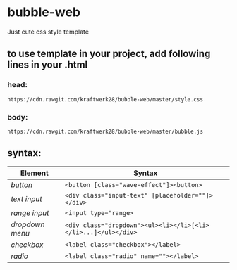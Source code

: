 # bubble-web
Just cute css style template

## to use template in your project, add following lines in your .html
### head:
`https://cdn.rawgit.com/kraftwerk28/bubble-web/master/style.css`
### body:
`https://cdn.rawgit.com/kraftwerk28/bubble-web/master/bubble.js`

## syntax:

**Element** | **Syntax**
---|---
*button* | `<button [class="wave-effect"]><button>`
*text input* | `<div class="input-text" [placeholder=""]></div>`
*range input* | `<input type="range>`
*dropdown menu* | `<div class="dropdown"><ul><li></li>[<li></li>...]</ul></div>`
*checkbox* | `<label class="checkbox"></label>`
*radio* | `<label class="radio" name=""></label>`
